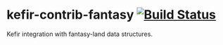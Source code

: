 # kefir-contrib-fantasy [![Build Status](https://travis-ci.org/systeminsights/kefir-contrib-fantasy.svg?branch=master)](https://travis-ci.org/systeminsights/kefir-contrib-fantasy)

Kefir integration with fantasy-land data structures.

